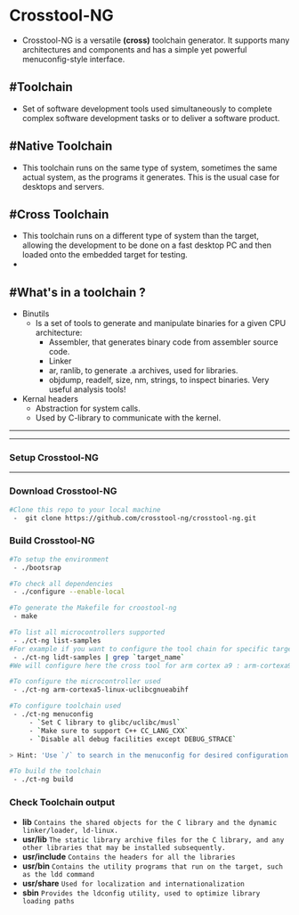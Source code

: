 
# Crosstool-NG
- Crosstool-NG is a versatile **(**cross**)** toolchain generator. It supports many architectures and components and has a simple yet powerful menuconfig-style interface.

## #Toolchain

- Set of software development tools used simultaneously to complete complex software development tasks or to deliver a software product.

## #Native Toolchain

- This toolchain runs on the same type of system, sometimes the same actual system, as the programs it generates. This is the usual case for desktops and servers.

## #Cross Toolchain

 - This toolchain runs on a different type of system than the target, allowing the development to be done on a fast desktop PC and then loaded onto the embedded target for testing.
 - 
## #What's in a toolchain ?
 - Binutils
	 - Is a set of tools to generate and manipulate binaries for a given CPU architecture:
		 - Assembler, that generates binary code from assembler source code.
		 - Linker
		 - ar, ranlib, to generate .a archives, used for libraries.
		 - objdump, readelf, size, nm, strings, to inspect binaries. Very useful analysis tools!
 - Kernal headers
	 - Abstraction for system calls.
	 - Used by C-library to communicate with the kernel.

---
---
### Setup Crosstool-NG
----
### Download Crosstool-NG
```bash
#Clone this repo to your local machine
 -  git clone https://github.com/crosstool-ng/crosstool-ng.git
```
### Build Crosstool-NG
```bash
#To setup the environment
 - ./bootsrap
```
```bash
#To check all dependencies
 - ./configure --enable-local
```
```bash
#To generate the Makefile for croostool-ng
 - make
```
```bash
#To list all microcontrollers supported
 - ./ct-ng list-samples
#For example if you want to configure the tool chain for specific target list the names to find the correct toolchain name 
 - ./ct-ng lidt-samples | grep `target_name`
#We will configure here the cross tool for arm cortex a9 : arm-cortexa9_neon-linux-gnueabihf
```
```bash
#To configure the microcontroller used
 - ./ct-ng arm-cortexa5-linux-uclibcgnueabihf
```
```bash
#To configure toolchain used
 - ./ct-ng menuconfig
	 - `Set C library to glibc/uclibc/musl`
	 - `Make sure to support C++ CC_LANG_CXX`
	 - `Disable all debug facilities except DEBUG_STRACE`

> Hint: 'Use `/` to search in the menuconfig for desired configuration'

```
```bash
#To build the toolchain
 - ./ct-ng build
```
### Check Toolchain output

 - **lib** `Contains the shared objects for the C library and the dynamic 	  linker/loader, ld-linux.`
 - **usr/lib** `The static library archive files for the C library, and any other libraries that may be installed subsequently.`
 - **usr/include** `Contains the headers for all the libraries`
 - **usr/bin** `Contains the utility programs that run on the target, such as the ldd command`
 - **usr/share** `Used for localization and internationalization`
 - **sbin** `Provides the ldconfig utility, used to optimize library loading paths`
